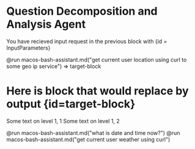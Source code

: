# Question Decomposition and Analysis Agent
You have recieved input request in the previous block with {id = InputParameters}

@run macos-bash-assistant.md("get current user location using curl to some geo ip service") => target-block

# Here is block that would replace by output {id=target-block}
Some text on level 1, 1
Some text on level 1, 2

@run macos-bash-assistant.md("what is date and time now?") 
@run macos-bash-assistant.md("get current user weather using curl") 

